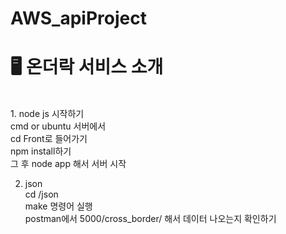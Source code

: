# AWS_apiProject
<h1>🖥 온더락 서비스 소개</h1>
<br>
1. node js 시작하기
   <br>cmd or ubuntu 서버에서
   <br>cd Front로 들어가기
   <br>npm install하기
   <br>그 후 node app 해서 서버 시작

2. json
   <br>cd /json
   <br>make 명령어 실행
   <br>postman에서 5000/cross_border/ 해서 데이터 나오는지 확인하기
